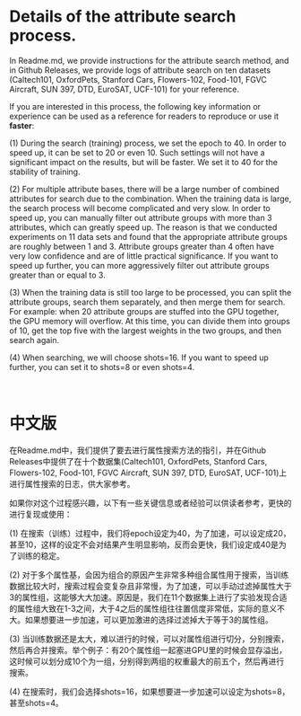 
# Details of the attribute search process.

In Readme.md, we provide instructions for the attribute search method, and in Github Releases, we provide logs of attribute search on ten datasets (Caltech101, OxfordPets, Stanford Cars, Flowers-102, Food-101, FGVC Aircraft, SUN 397, DTD, EuroSAT, UCF-101) for your reference.

If you are interested in this process, the following key information or experience can be used as a reference for readers to reproduce or use it **faster**:

(1) During the search (training) process, we set the epoch to 40. In order to speed up, it can be set to 20 or even 10. Such settings will not have a significant impact on the results, but will be faster. We set it to 40 for the stability of training.

(2) For multiple attribute bases, there will be a large number of combined attributes for search due to the combination. When the training data is large, the search process will become complicated and very slow. In order to speed up, you can manually filter out attribute groups with more than 3 attributes, which can greatly speed up. The reason is that we conducted experiments on 11 data sets and found that the appropriate attribute groups are roughly between 1 and 3. Attribute groups greater than 4 often have very low confidence and are of little practical significance. If you want to speed up further, you can more aggressively filter out attribute groups greater than or equal to 3.

(3) When the training data is still too large to be processed, you can split the attribute groups, search them separately, and then merge them for search. For example: when 20 attribute groups are stuffed into the GPU together, the GPU memory will overflow. At this time, you can divide them into groups of 10, get the top five with the largest weights in the two groups, and then search again.

(4) When searching, we will choose shots=16. If you want to speed up further, you can set it to shots=8 or even shots=4.

<br>

# 中文版

在Readme.md中，我们提供了要去进行属性搜索方法的指引，并在Github Releases中提供了在十个数据集(Caltech101, OxfordPets, Stanford Cars, Flowers-102, Food-101, FGVC Aircraft, SUN 397, DTD, EuroSAT, UCF-101)上进行属性搜索的日志，供大家参考。

如果你对这个过程感兴趣，以下有一些关键信息或者经验可以供读者参考，更快的进行复现或使用：

(1) 在搜索（训练）过程中，我们将epoch设定为40，为了加速，可以设定成20，甚至10，这样的设定不会对结果产生明显影响，反而会更快，我们设定成40是为了训练的稳定。

(2) 对于多个属性基，会因为组合的原因产生非常多种组合属性用于搜索，当训练数据比较大时，搜索过程会变复杂且非常慢，为了加速，可以手动过滤掉属性大于3的属性组，这能够大大加速。原因是，我们在11个数据集上进行了实验发现合适的属性组大致在1-3之间，大于4之后的属性组往往置信度非常低，实际的意义不大。如果想要进一步加速，可以更加激进的选择过滤掉大于等于3的属性组。

(3) 当训练数据还是太大，难以进行的时候，可以对属性组进行切分，分别搜索，然后再合并搜索。举个例子：有20个属性组一起塞进GPU里的时候会显存溢出，这时候可以划分成10个为一组，分别得到两组的权重最大的前五个，然后再进行搜索。

(4) 在搜索时，我们会选择shots=16，如果想要进一步加速可以设定为shots=8，甚至shots=4。

